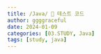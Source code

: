```yaml
---
title: /Java/ 💬 테스트 코드 
author: ggggraceful
date: 2024-01-09
categories: [03.STUDY, Java]
tags: [study, java]
---
```


<br/>
<br/>

# 
